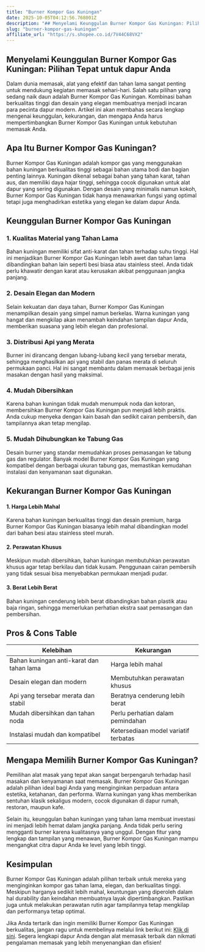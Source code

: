 ```yaml
---
title: "Burner Kompor Gas Kuningan"
date: 2025-10-05T04:12:56.768001Z
description: "## Menyelami Keunggulan Burner Kompor Gas Kuningan: Pilihan Tepat untuk dapur Anda..."
slug: "burner-kompor-gas-kuningan"
affiliate_url: "https://s.shopee.co.id/7V44C68VX2"
---
```

## Menyelami Keunggulan Burner Kompor Gas Kuningan: Pilihan Tepat untuk dapur Anda

Dalam dunia memasak, alat yang efektif dan tahan lama sangat penting untuk mendukung kegiatan memasak sehari-hari. Salah satu pilihan yang sedang naik daun adalah Burner Kompor Gas Kuningan. Kombinasi bahan berkualitas tinggi dan desain yang elegan membuatnya menjadi incaran para pecinta dapur modern. Artikel ini akan membahas secara lengkap mengenai keunggulan, kekurangan, dan mengapa Anda harus mempertimbangkan Burner Kompor Gas Kuningan untuk kebutuhan memasak Anda.

## Apa Itu Burner Kompor Gas Kuningan?

Burner Kompor Gas Kuningan adalah kompor gas yang menggunakan bahan kuningan berkualitas tinggi sebagai bahan utama bodi dan bagian penting lainnya. Kuningan dikenal sebagai bahan yang tahan karat, tahan aus, dan memiliki daya hajar tinggi, sehingga cocok digunakan untuk alat dapur yang sering digunakan. Dengan desain yang minimalis namun kokoh, Burner Kompor Gas Kuningan tidak hanya menawarkan fungsi yang optimal tetapi juga menghadirkan estetika yang elegan ke dalam dapur Anda.

## Keunggulan Burner Kompor Gas Kuningan

### 1. Kualitas Material yang Tahan Lama

Bahan kuningan memiliki sifat anti-karat dan tahan terhadap suhu tinggi. Hal ini menjadikan Burner Kompor Gas Kuningan lebih awet dan tahan lama dibandingkan bahan lain seperti besi biasa atau stainless steel. Anda tidak perlu khawatir dengan karat atau kerusakan akibat penggunaan jangka panjang.

### 2. Desain Elegan dan Modern

Selain kekuatan dan daya tahan, Burner Kompor Gas Kuningan menampilkan desain yang simpel namun berkelas. Warna kuningan yang hangat dan mengkilap akan menambah keindahan tampilan dapur Anda, memberikan suasana yang lebih elegan dan profesional.

### 3. Distribusi Api yang Merata

Burner ini dirancang dengan lubang-lubang kecil yang tersebar merata, sehingga menghasilkan api yang stabil dan panas merata di seluruh permukaan panci. Hal ini sangat membantu dalam memasak berbagai jenis masakan dengan hasil yang maksimal.

### 4. Mudah Dibersihkan

Karena bahan kuningan tidak mudah menumpuk noda dan kotoran, membersihkan Burner Kompor Gas Kuningan pun menjadi lebih praktis. Anda cukup menyeka dengan kain basah dan sedikit cairan pembersih, dan tampilannya akan tetap mengilap.

### 5. Mudah Dihubungkan ke Tabung Gas

Desain burner yang standar memudahkan proses pemasangan ke tabung gas dan regulator. Banyak model Burner Kompor Gas Kuningan yang kompatibel dengan berbagai ukuran tabung gas, memastikan kemudahan instalasi dan kenyamanan saat digunakan.

## Kekurangan Burner Kompor Gas Kuningan

#### 1. Harga Lebih Mahal

Karena bahan kuningan berkualitas tinggi dan desain premium, harga Burner Kompor Gas Kuningan biasanya lebih mahal dibandingkan model dari bahan besi atau stainless steel murah.

#### 2. Perawatan Khusus

Meskipun mudah dibersihkan, bahan kuningan membutuhkan perawatan khusus agar tetap berkilau dan tidak kusam. Penggunaan cairan pembersih yang tidak sesuai bisa menyebabkan permukaan menjadi pudar.

#### 3. Berat Lebih Berat

Bahan kuningan cenderung lebih berat dibandingkan bahan plastik atau baja ringan, sehingga memerlukan perhatian ekstra saat pemasangan dan pembersihan.

## Pros & Cons Table

| Kelebihan                                    | Kekurangan                                 |
|----------------------------------------------|--------------------------------------------|
| Bahan kuningan anti-karat dan tahan lama    | Harga lebih mahal                        |
| Desain elegan dan modern                     | Membutuhkan perawatan khusus            |
| Api yang tersebar merata dan stabil         | Beratnya cenderung lebih berat          |
| Mudah dibersihkan dan tahan noda            | Perlu perhatian dalam pemindahan        |
| Instalasi mudah dan kompatibel              | Ketersediaan model variatif terbatas    |

## Mengapa Memilih Burner Kompor Gas Kuningan?

Pemilihan alat masak yang tepat akan sangat berpengaruh terhadap hasil masakan dan kenyamanan saat memasak. Burner Kompor Gas Kuningan adalah pilihan ideal bagi Anda yang menginginkan perpaduan antara estetika, ketahanan, dan performa. Warna kuningan yang khas memberikan sentuhan klasik sekaligus modern, cocok digunakan di dapur rumah, restoran, maupun kafe.

Selain itu, keunggulan bahan kuningan yang tahan lama membuat investasi ini menjadi lebih hemat dalam jangka panjang. Anda tidak perlu sering mengganti burner karena kualitasnya yang unggul. Dengan fitur yang lengkap dan tampilan yang menawan, Burner Kompor Gas Kuningan mampu mengangkat citra dapur Anda ke level yang lebih tinggi.

## Kesimpulan

Burner Kompor Gas Kuningan adalah pilihan terbaik untuk mereka yang menginginkan kompor gas tahan lama, elegan, dan berkualitas tinggi. Meskipun harganya sedikit lebih mahal, keuntungan yang diperoleh dalam hal durability dan keindahan membuatnya layak dipertimbangkan. Pastikan juga untuk melakukan perawatan rutin agar tampilannya tetap mengkilap dan performanya tetap optimal.

Jika Anda tertarik dan ingin memiliki Burner Kompor Gas Kuningan berkualitas, jangan ragu untuk membelinya melalui link berikut ini: [Klik di sini](https://s.shopee.co.id/7V44C68VX2). Segera lengkapi dapur Anda dengan alat memasak terbaik dan nikmati pengalaman memasak yang lebih menyenangkan dan efisien!